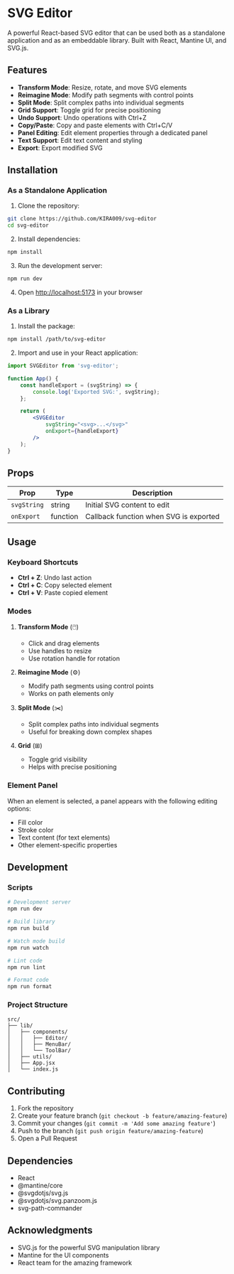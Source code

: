 # SVG Editor

A powerful React-based SVG editor that can be used both as a standalone application and as an embeddable library. Built with React, Mantine UI, and SVG.js.

## Features

- **Transform Mode**: Resize, rotate, and move SVG elements
- **Reimagine Mode**: Modify path segments with control points
- **Split Mode**: Split complex paths into individual segments
- **Grid Support**: Toggle grid for precise positioning
- **Undo Support**: Undo operations with Ctrl+Z
- **Copy/Paste**: Copy and paste elements with Ctrl+C/V
- **Panel Editing**: Edit element properties through a dedicated panel
- **Text Support**: Edit text content and styling
- **Export**: Export modified SVG

## Installation

### As a Standalone Application

1. Clone the repository:

```bash
git clone https://github.com/KIRA009/svg-editor
cd svg-editor
```

2. Install dependencies:

```bash
npm install
```

3. Run the development server:

```bash
npm run dev
```

4. Open [http://localhost:5173](http://localhost:5173) in your browser

### As a Library

1. Install the package:

```bash
npm install /path/to/svg-editor
```

2. Import and use in your React application:

```jsx
import SVGEditor from 'svg-editor';

function App() {
    const handleExport = (svgString) => {
        console.log('Exported SVG:', svgString);
    };

    return (
        <SVGEditor
            svgString="<svg>...</svg>"
            onExport={handleExport}
        />
    );
}
```

## Props

| Prop | Type | Description |
|------|------|-------------|
| `svgString` | string | Initial SVG content to edit |
| `onExport` | function | Callback function when SVG is exported |

## Usage

### Keyboard Shortcuts

- **Ctrl + Z**: Undo last action
- **Ctrl + C**: Copy selected element
- **Ctrl + V**: Paste copied element

### Modes

1. **Transform Mode** (🖱️)
   - Click and drag elements
   - Use handles to resize
   - Use rotation handle for rotation

2. **Reimagine Mode** (⚙️)
   - Modify path segments using control points
   - Works on path elements only

3. **Split Mode** (✂️)
   - Split complex paths into individual segments
   - Useful for breaking down complex shapes

4. **Grid** (⊞)
   - Toggle grid visibility
   - Helps with precise positioning

### Element Panel

When an element is selected, a panel appears with the following editing options:
- Fill color
- Stroke color
- Text content (for text elements)
- Other element-specific properties

## Development

### Scripts

```bash
# Development server
npm run dev

# Build library
npm run build

# Watch mode build
npm run watch

# Lint code
npm run lint

# Format code
npm run format
```

### Project Structure

```
src/
├── lib/
│   ├── components/
│   │   ├── Editor/
│   │   ├── MenuBar/
│   │   └── ToolBar/
│   ├── utils/
│   ├── App.jsx
│   └── index.js
```

## Contributing

1. Fork the repository
2. Create your feature branch (`git checkout -b feature/amazing-feature`)
3. Commit your changes (`git commit -m 'Add some amazing feature'`)
4. Push to the branch (`git push origin feature/amazing-feature`)
5. Open a Pull Request

## Dependencies

- React
- @mantine/core
- @svgdotjs/svg.js
- @svgdotjs/svg.panzoom.js
- svg-path-commander

## Acknowledgments

- SVG.js for the powerful SVG manipulation library
- Mantine for the UI components
- React team for the amazing framework
